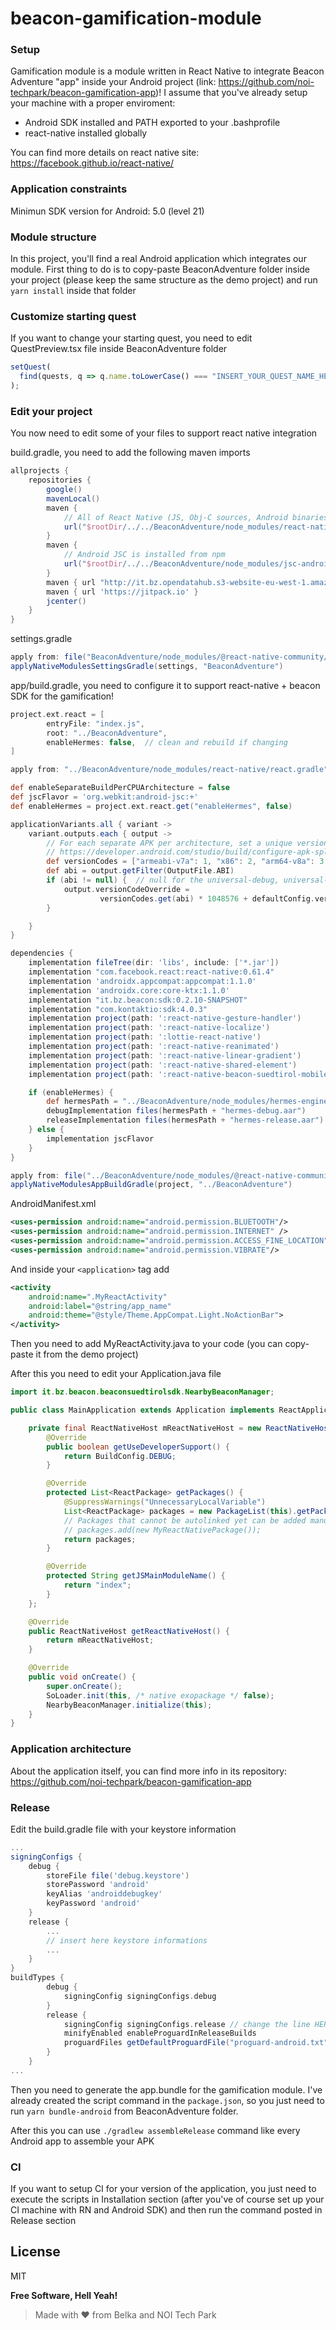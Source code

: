 # beacon-gamification-module

### Setup

Gamification module is a module written in React Native to integrate Beacon Adventure "app" inside your Android project (link: https://github.com/noi-techpark/beacon-gamification-app)! I assume that you've already setup your machine with a proper enviroment:
- Android SDK installed and PATH exported to your .bashprofile
- react-native installed globally

You can find more details on react native site: https://facebook.github.io/react-native/

### Application constraints

Minimun SDK version for Android: 5.0 (level 21)

### Module structure

In this project, you'll find a real Android application which integrates our module. First thing to do is to copy-paste BeaconAdventure folder inside your project (please keep the same structure as the demo project) and run `yarn install` inside that folder

### Customize starting quest

If you want to change your starting quest, you need to edit QuestPreview.tsx file inside BeaconAdventure folder

```typescript
setQuest(
  find(quests, q => q.name.toLowerCase() === "INSERT_YOUR_QUEST_NAME_HERE")
);
```

### Edit your project

You now need to edit some of your files to support react native integration

build.gradle, you need to add the following maven imports

```gradle
allprojects {
    repositories {
        google()
        mavenLocal()
        maven {
            // All of React Native (JS, Obj-C sources, Android binaries) is installed from npm
            url("$rootDir/../../BeaconAdventure/node_modules/react-native/android")
        }
        maven {
            // Android JSC is installed from npm
            url("$rootDir/../../BeaconAdventure/node_modules/jsc-android/dist")
        }
        maven { url "http://it.bz.opendatahub.s3-website-eu-west-1.amazonaws.com/snapshot" }
        maven { url 'https://jitpack.io' }
        jcenter()
    }
}
```

settings.gradle

```gradle
apply from: file("BeaconAdventure/node_modules/@react-native-community/cli-platform-android/native_modules.gradle")
applyNativeModulesSettingsGradle(settings, "BeaconAdventure")
```

app/build.gradle, you need to configure it to support react-native + beacon SDK for the gamification!

```gradle
project.ext.react = [
        entryFile: "index.js",
        root: "../BeaconAdventure",
        enableHermes: false,  // clean and rebuild if changing
]

apply from: "../BeaconAdventure/node_modules/react-native/react.gradle"

def enableSeparateBuildPerCPUArchitecture = false
def jscFlavor = 'org.webkit:android-jsc:+'
def enableHermes = project.ext.react.get("enableHermes", false)

applicationVariants.all { variant ->
    variant.outputs.each { output ->
        // For each separate APK per architecture, set a unique version code as described here:
        // https://developer.android.com/studio/build/configure-apk-splits.html
        def versionCodes = ["armeabi-v7a": 1, "x86": 2, "arm64-v8a": 3, "x86_64": 4]
        def abi = output.getFilter(OutputFile.ABI)
        if (abi != null) {  // null for the universal-debug, universal-release variants
            output.versionCodeOverride =
                    versionCodes.get(abi) * 1048576 + defaultConfig.versionCode
        }

    }
}

dependencies {
    implementation fileTree(dir: 'libs', include: ['*.jar'])
    implementation "com.facebook.react:react-native:0.61.4"
    implementation 'androidx.appcompat:appcompat:1.1.0'
    implementation 'androidx.core:core-ktx:1.1.0'
    implementation "it.bz.beacon:sdk:0.2.10-SNAPSHOT"
    implementation "com.kontaktio:sdk:4.0.3"
    implementation project(path: ':react-native-gesture-handler')
    implementation project(path: ':react-native-localize')
    implementation project(path: ':lottie-react-native')
    implementation project(path: ':react-native-reanimated')
    implementation project(path: ':react-native-linear-gradient')
    implementation project(path: ':react-native-shared-element')
    implementation project(path: ':react-native-beacon-suedtirol-mobile-sdk')

    if (enableHermes) {
        def hermesPath = "../BeaconAdventure/node_modules/hermes-engine/android/";
        debugImplementation files(hermesPath + "hermes-debug.aar")
        releaseImplementation files(hermesPath + "hermes-release.aar")
    } else {
        implementation jscFlavor
    }
}

apply from: file("../BeaconAdventure/node_modules/@react-native-community/cli-platform-android/native_modules.gradle")
applyNativeModulesAppBuildGradle(project, "../BeaconAdventure")
```

AndroidManifest.xml

```xml
<uses-permission android:name="android.permission.BLUETOOTH"/>
<uses-permission android:name="android.permission.INTERNET" />
<uses-permission android:name="android.permission.ACCESS_FINE_LOCATION" />
<uses-permission android:name="android.permission.VIBRATE"/>
```

And inside your `<application>` tag add

```xml
<activity
    android:name=".MyReactActivity"
    android:label="@string/app_name"
    android:theme="@style/Theme.AppCompat.Light.NoActionBar">
</activity>
```

Then you need to add MyReactActivity.java to your code (you can copy-paste it from the demo project)

After this you need to edit your Application.java file

```java
import it.bz.beacon.beaconsuedtirolsdk.NearbyBeaconManager;

public class MainApplication extends Application implements ReactApplication {

    private final ReactNativeHost mReactNativeHost = new ReactNativeHost(this) {
        @Override
        public boolean getUseDeveloperSupport() {
            return BuildConfig.DEBUG;
        }

        @Override
        protected List<ReactPackage> getPackages() {
            @SuppressWarnings("UnnecessaryLocalVariable")
            List<ReactPackage> packages = new PackageList(this).getPackages();
            // Packages that cannot be autolinked yet can be added manually here, for example:
            // packages.add(new MyReactNativePackage());
            return packages;
        }

        @Override
        protected String getJSMainModuleName() {
            return "index";
        }
    };

    @Override
    public ReactNativeHost getReactNativeHost() {
        return mReactNativeHost;
    }

    @Override
    public void onCreate() {
        super.onCreate();
        SoLoader.init(this, /* native exopackage */ false);
        NearbyBeaconManager.initialize(this);
    }
}
```

### Application architecture

About the application itself, you can find more info in its repository: https://github.com/noi-techpark/beacon-gamification-app

### Release

Edit the build.gradle file with your keystore information

```gradle
...
signingConfigs {
    debug {
        storeFile file('debug.keystore')
        storePassword 'android'
        keyAlias 'androiddebugkey'
        keyPassword 'android'
    }
    release {
        ...
        // insert here keystore informations
        ...
    }
}
buildTypes {
        debug {
            signingConfig signingConfigs.debug
        }
        release {
            signingConfig signingConfigs.release // change the line HERE after you have configured the keytore
            minifyEnabled enableProguardInReleaseBuilds
            proguardFiles getDefaultProguardFile("proguard-android.txt"), "proguard-rules.pro"
        }
    }
...
```

Then you need to generate the app.bundle for the gamification module. I've already created the script command in the `package.json`, so you just need to run `yarn bundle-android` from BeaconAdventure folder.

After this you can use `./gradlew assembleRelease` command like every Android app to assemble your APK

### CI

If you want to setup CI for your version of the application, you just need to execute the scripts in Installation section (after you've of course set up your CI machine with RN and Android SDK) and then run the command posted in Release section

License
----

MIT

**Free Software, Hell Yeah!**

> Made with ❤️ from Belka and NOI Tech Park

